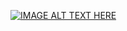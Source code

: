 
[![IMAGE ALT TEXT HERE](http://i.ytimg.com/vi/tykmgyM9C28/hqdefault.jpg)](https://www.youtube.com/watch?v=rsB8y3uh0Lg&feature=youtu.be)

